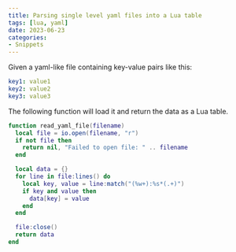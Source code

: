 ```yaml
---
title: Parsing single level yaml files into a Lua table
tags: [lua, yaml]
date: 2023-06-23
categories:
- Snippets
---
```


Given a yaml-like file containing key-value pairs like this:
```yaml
key1: value1
key2: value2
key3: value3
```
The following function will load it and return the data as a Lua table.

```lua
function read_yaml_file(filename)
  local file = io.open(filename, "r")
  if not file then
    return nil, "Failed to open file: " .. filename
  end

  local data = {}
  for line in file:lines() do
    local key, value = line:match("(%w+):%s*(.+)")
    if key and value then
      data[key] = value
    end
  end

  file:close()
  return data
end
```